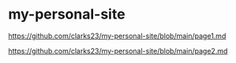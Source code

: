 # my-personal-site

https://github.com/clarks23/my-personal-site/blob/main/page1.md

https://github.com/clarks23/my-personal-site/blob/main/page2.md

